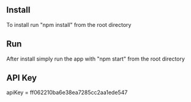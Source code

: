## Install

To install run "npm install" from the root directory

## Run 

After install simply run the app with "npm start" from the root directory

## API Key

apiKey = ff062210ba6e38ea7285cc2aa1ede547 
